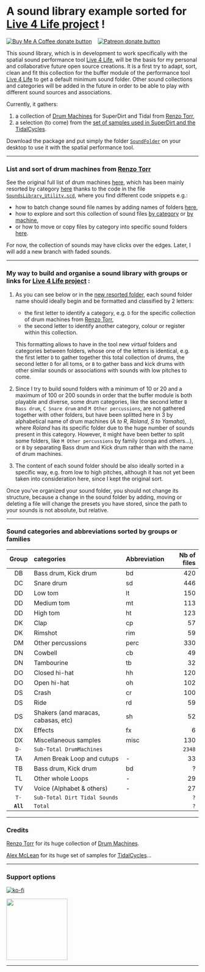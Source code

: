 # A sound library example sorted for [Live 4 Life project](https://github.com/Xon77/Live4Life) !

<span class="badge-buymeacoffee"><a href="https://ko-fi.com/live4life" title="Donate to this project using Buy Me A Coffee"><img src="https://img.shields.io/badge/buy%20me%20a%20coffee-donate-yellow.svg" alt="Buy Me A Coffee donate button" /></a></span> &nbsp;&nbsp; <span class="badge-patreon"><a href="https://patreon.com/live4life" title="Donate to this project using Patreon"><img src="https://img.shields.io/badge/patreon-donate-yellow.svg" alt="Patreon donate button" /></a></span>

This sound library, which is in development to work specifically with the spatial sound performance tool [Live 4 Life](https://github.com/Xon77/Live4Life), will be the basis for my personal and collaborative future open source creations. It is a first try to adapt, sort, clean and fit this collection for the buffer module of the performance tool [Live 4 Life](https://github.com/Xon77/Live4Life) to get a default minimum sound folder. Other sound collections and categories will be added in the future in order to be able to play with different sound sources and associations.

Currently, it gathers:
1. a collection of [Drum Machines](https://github.com/ritchse/tidal-drum-machines/tree/main/machines) for SuperDirt and Tidal from [Renzo Torr](https://github.com/ritchse),
2. a selection (to come) from the [set of samples used in SuperDirt and the TidalCycles](https://github.com/tidalcycles/Dirt-Samples).

Download the package and put simply the folder [`SoundFolder`](/SoundFolder) on your desktop to use it with the spatial performance tool.

---

### List and sort of drum machines from [Renzo Torr](https://github.com/ritchse)

See the original full list of drum machines [here](https://github.com/Xon77/tidal-drum-machines/tree/main/machines), which has been mainly resorted by category [here](/DrumMachines) thanks to the code in the file [`SoundsLibrary_Utility.scd`](/SoundsLibrary_Utility.scd), where you find different code snippets e.g.: 
* how to batch change sound file names by adding names of folders [here](/SoundsLibrary_Utility.scd#L44-L123), 
* how to explore and sort this collection of sound files [by category](/SoundsLibrary_Utility.scd#L131-L187) or [by machine](/SoundsLibrary_Utility.scd#L412-L418),
* or how to move or copy files by category into specific sound folders [here](/SoundsLibrary_Utility.scd#L199-L220).

For now, the collection of sounds may have clicks over the edges. Later, I will add a new branch with faded sounds. 

---

### My way to build and organise a sound library with groups or links for [Live 4 Life project](https://github.com/Xon77/Live4Life) :

1. As you can see below or in the [new resorted folder](/SoundFolder), each sound folder name should ideally begin and be formatted and classified by 2 letters:
	* the first letter to identify a category, e.g. `D` for the specific collection of drum machines from [Renzo Torr](https://github.com/ritchse),
	* the second letter to identify another category, colour or register within this collection.
	
	This formatting allows to have in the tool new *virtual* folders and categories between folders, whose one of the letters is identical, e.g. the first letter `D` to gather together this total collection of drums, the second letter `D` for all toms, or `B` to gather bass and kick drums with other similar sounds or associations with sounds with low pitches to come.

2. Since I try to build sound folders with a minimum of 10 or 20 and a maximum of 100 or 200 sounds in order that the buffer module is both playable and diverse, some drum categories, like the second letter `B Bass drum`, `C Snare drum` and `M Other percussions`, are not gathered together with other folders, but have been splitted here in 3 by alphabetical name of drum machines (*A to R*, *Roland*, *S to Yamaha*), where *Roland* has its specific folder due to the huge number of sounds present in this category. However, it might have been better to split  some folders, like `M Other percussions` by family (conga and others...), or `B` by separating Bass drum and Kick drum rather than with the name of drum machines.

3. The content of each sound folder should be also ideally sorted in a specific way, e.g. from low to high pitches, although it has not yet been taken into consideration here, since I kept the original sort.

Once you've organized your sound folder, you should not change its structure, because a change in the sound folder by adding, moving or deleting a file will change the presets you have stored, since the path to your sounds is not absolute, but relative.


---


### Sound categories and abbreviations sorted by groups or families

| Group | categories                     | Abbreviation |  Nb of files  |
|:-----------------------------------:|:------------|:------------|-----:|
| DB          | Bass drum, Kick drum                | bd          |  420 |
| DC          | Snare drum                          | sd          |  446 |
| DD          | Low tom                             | lt          |  150 |
| DD          | Medium tom                          | mt          |  113 |
| DD          | High tom                            | ht          |  123 |
| DK          | Clap                                | cp          |   57 |
| DK          | Rimshot                             | rim         |   59 |
| DM          | Other percussions                   | perc        |  330 |
| DN          | Cowbell                             | cb          |   49 |
| DN          | Tambourine                          | tb          |   32 |
| DO          | Closed hi-hat                       | hh          |  120 |
| DO          | Open hi-hat                         | oh          |  102 |
| DS          | Crash                               | cr          |  100 |
| DS          | Ride                                | rd          |   59 |
| DS          | Shakers (and maracas, cabasas, etc) | sh          |   52 |
| DX          | Effects                             | fx          |    6 |
| DX          | Miscellaneous samples               | misc        |  130 |
| `D-`        | `Sub-Total DrumMachines`            |            | `2348` |
| TA          | Amen Break Loop and cutups          | -          |  33 |
| TB          | Bass drum, Kick drum	            | bd         |  ?  |
| TL          | Other whole Loops	            | -          |  29 |
| TV          | Voice (Alphabet & others)           | -          |  27 |
| `T-`        | `Sub-Total Dirt Tidal Sounds`            |            | `?` |
| **`All`**        | `Total`            |            | `?` |


---

### Credits

[Renzo Torr](https://github.com/ritchse) for its huge collection of [Drum Machines](https://github.com/ritchse/tidal-drum-machines/tree/main/machines).

[Alex McLean](https://github.com/yaxu) for its huge set of samples for [TidalCycles](https://github.com/tidalcycles/Dirt-Samples)...

---

### Support options

[![ko-fi](https://ko-fi.com/img/githubbutton_sm.svg)](https://ko-fi.com/Z8Z1C1NDP)

<a href="https://www.patreon.com/Live4Life">
	<img src="https://c5.patreon.com/external/logo/become_a_patron_button@2x.png" width="160">
</a>


<!--
[![Support me on Patreon](https://img.shields.io/endpoint.svg?url=https%3A%2F%2Fshieldsio-patreon.vercel.app%2Fapi%3Fusername%3DLive4Life%26type%3Dpatrons&style=for-the-badge)](https://patreon.com/Live4Life)
-->

---

<!--
Deleted
### License

GPL 3

See the [License](/LICENSE) for more details.
-->